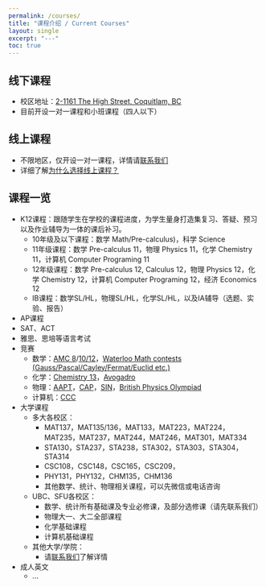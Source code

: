 ```yaml
---
permalink: /courses/
title: "课程介绍 / Current Courses"
layout: single
excerpt: "---"
toc: true
---
```


## 线下课程

- 校区地址：[2-1161 The High Street, Coquitlam, BC](https://www.google.com/maps/place/1161+The+High+St+%232,+Coquitlam,+BC+V3B+7W3/@49.2824111,-122.798489,17z/data=!3m1!4b1!4m6!3m5!1s0x54867f323290e12b:0x77d7a90be5316ba5!8m2!3d49.2824076!4d-122.7959141!16s%2Fg%2F11rx__n81p?entry=ttu)
- 目前开设一对一课程和小班课程（四人以下）

## 线上课程

- 不限地区，仅开设一对一课程，详情请[联系我们](/contact/)
- 详细了解[为什么选择线上课程？](/online_vs_in_person/)

<!-- ### 课程特点

- 充分利用新科技
    - 如今的线上通讯工具，可以让老师更容易给学生写板书，展示解题过程和讲解知识点。在软件中书写文字以及画图，都比在纸张或白板上更快捷，并且有更多易用的功能，如复制粘贴、划重点、画几何图形等。 (此处最好有视频/图片演示)
    - 课堂笔记很容易共享，省去学生盲目抄笔记浪费的时间。有时学生在课上是“为了抄笔记而抄笔记“，反而影响听课，然而线上课往往不需要学生把老师写的都抄下来，因为老师在课后都会将课堂笔记共享给学生。
    - 增强学生使用计算机学习、办公的能力。在学习和未来工作的过程中，计算机是一大助力。老师在给学生讲课时，也经常会教导学生使用常用的计算机软件来帮助学习。比如学习数学时，有时需要借助电脑来画函数图像，更好的理解函数的性质；学习化学时，可以使用网上的动态元素周期表，包含的信息远比纸质版元素周期表多的多。
    - 总结：线上课程的一大特点就是高效率。
- 时间灵活
    - 课程随时安排，晚上很晚或是早上很早，如果学生需要，老师都可以上课。
    - 不需考虑在路上花费的时间，对于兴趣班比较多的学生，更容易找到合适的上课时间。
- 更多的学习资源
    - 不同于传统的线下上课，学生有学习上的问题往往要等到下次上课才能请教老师。而线上课的学生则可以在课后也偶尔向老师请教问题，并且获得老师多年来自己整理的线上[学习资源]()。
    - 同时，老师也更容易分享给学生一些线上的课后练习，巩固课上所学。
    - 新学生免费获得一节线上试听课。 -->

## 课程一览

- K12课程：跟随学生在学校的课程进度，为学生量身打造集复习、答疑、预习以及作业辅导为一体的课后补习。<!--（[不同学校里的不同老师为什么教的东西不一样？](此处应有扯淡软文链接))。 -->
    - 10年级及以下课程：数学 Math/Pre-calculus)，科学 Science
    - 11年级课程：数学 Pre-calculus 11，物理 Physics 11，化学 Chemistry 11，计算机 Computer Programing 11
    - 12年级课程：数学 Pre-calculus 12, Calculus 12，物理 Physics 12，化学 Chemistry 12，计算机 Computer Programing 12，经济 Economics 12
    - IB课程：数学SL/HL，物理SL/HL，化学SL/HL，以及IA辅导（选题、实验、报告）
- AP课程
- SAT、ACT
- 雅思、思培等语言考试
- 竞赛
    - 数学：[AMC 8](https://www.maa.org/math-competitions/amc-8)/[10/12](https://www.maa.org/math-competitions/amc-1012)，[Waterloo Math contests (Gauss/Pascal/Cayley/Fermat/Euclid etc.)](https://www.cemc.uwaterloo.ca/contests/our-contests.html)
    - 化学：[Chemistry 13](https://uwaterloo.ca/chemistry/about-chemistry/community-outreach/chemistry-high-school-exams)，[Avogadro](https://uwaterloo.ca/chemistry/about-chemistry/community-outreach/chemistry-high-school-exams)
    - 物理：[AAPT](https://www.aapt.org/Programs/PhysicsBowl/index.cfm)，[CAP](https://outreach.phas.ubc.ca/exams-and-competitions/cap-high-school-prize-exam/)，[SIN](https://uwaterloo.ca/sir-isaac-newton-exam/)，[British Physics Olympiad](https://www.bpho.org.uk)
    - 计算机：[CCC](https://cemc.uwaterloo.ca/contests/ccc-cco.html)
- 大学课程
    - 多大各校区：
        - MAT137，MAT135/136，MAT133，MAT223，MAT224，MAT235，MAT237，MAT244，MAT246，MAT301，MAT334
        - STA130，STA237，STA238，STA302，STA303，STA304，STA314
        - CSC108，CSC148，CSC165，CSC209，
        - PHY131，PHY132，CHM135，CHM136
        - 其他数学、统计、物理相关课程，可以先微信或电话咨询
    - UBC、SFU各校区：
        - 数学、统计所有基础课及专业必修课，及部分选修课（请先联系我们）
        - 物理大一、大二全部课程
        - 化学基础课程
        - 计算机基础课程
    - 其他大学/学院：
        - 请[联系我们](/contact/)了解详情
- 成人英文
    - ...


